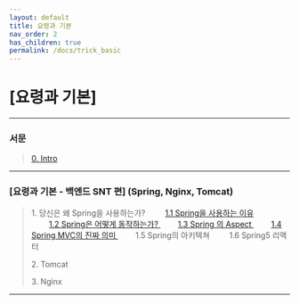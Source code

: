 ```yaml
---
layout: default
title: 요령과 기본
nav_order: 2
has_children: true
permalink: /docs/trick_basic
---
```


# [요령과 기본]

---
### 서문
> [0. Intro](https://taes-k.github.io/docs/trick_basic/0_intro/)

--- 

### [요령과 기본 - 백엔드 SNT 편]  (Spring, Nginx, Tomcat)  

> 1\. 당신은 왜 Spring을 사용하는가? 
> &nbsp;&nbsp;&nbsp;&nbsp;&nbsp;&nbsp;&nbsp;&nbsp;[1.1 Spring을 사용하는 이유 ](https://taes-k.github.io/docs/trick_basic/1_why_spring/)  
> &nbsp;&nbsp;&nbsp;&nbsp;&nbsp;&nbsp;&nbsp;&nbsp;[1.2 Spring은 어떻게 동작하는가?  ](https://taes-k.github.io/docs/trick_basic/2_how_spring_work/)
> &nbsp;&nbsp;&nbsp;&nbsp;&nbsp;&nbsp;&nbsp;&nbsp;[1.3 Spring 의 Aspect   ](https://taes-k.github.io/docs/trick_basic/3_spring_aop/)
> &nbsp;&nbsp;&nbsp;&nbsp;&nbsp;&nbsp;&nbsp;&nbsp;[1.4 Spring MVC의 진짜 의미   ](https://taes-k.github.io/docs/trick_basic/3_about_spring_mvc/)
> &nbsp;&nbsp;&nbsp;&nbsp;&nbsp;&nbsp;&nbsp;&nbsp;1.5 Spring의 아키텍쳐
> &nbsp;&nbsp;&nbsp;&nbsp;&nbsp;&nbsp;&nbsp;&nbsp;1.6 Spring5 리액터 
>  
> 2\. Tomcat
>  
> 3\. Nginx

---

